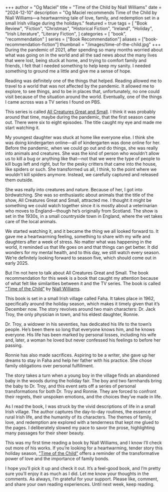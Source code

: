 +++
author = "Og Maciel"
title = "Time of the Child by Niall Williams"
date = "2024-12-10"
description = "Og Maciel recommends Time of the Child by Niall Williams—a heartwarming tale of love, family, and redemption set in a small Irish village during the holidays."
featured = true
tags = [
    "Book Review",
    "Fiction",
    "Christmas",
    "Historical Fiction",
    "Ireland",
    "Holiday",
    "Irish Literature",
    "Literary Fiction",
]
categories = [
    "book",
    "recommendation"
]
series = ["Book Recommendation"]
aliases = ["book-recommendation-fiction"]
thumbnail = "/images/time-of-the-child.jpg"
+++
During the pandemic of 2021, after spending so many months worried about what was going on in the world and all the sad news about the many lives that were lost, being stuck at home, and trying to comfort family and friends, I felt that I needed something to help keep my sanity. I needed something to ground me a little and give me a sense of hope.

Reading was definitely one of the things that helped. Reading allowed me to travel to a world that was not affected by the pandemic. It allowed me to explore, to see things, and to be in places that, unfortunately, no one could visit because of the situation around the world. Eventually, one of the things I came across was a TV series I found on PBS.

This series is called [All Creatures Great and Small](https://www.pbs.org/wgbh/masterpiece/shows/all-creatures-great-and-small/). I think it was probably around that time, maybe during the pandemic, that the first season came out. There were six to eight episodes. The title caught my eye and made me start watching it.

My youngest daughter was stuck at home like everyone else. I think she was doing kindergarten online—all of kindergarten was done online for her. Before the pandemic, when we could go out and do things, she was really into animals and creatures. She was the kind of person who wouldn’t allow us to kill a bug or anything like that—not that we were the type of people to kill bugs left and right, but for the pesky critters that came into the house, like spiders or such. She transformed us all, I think, to the point where we wouldn’t kill spiders anymore. Instead, we carefully captured and released them outside.

She was really into creatures and nature. Because of her, I got into birdwatching. She was so enthusiastic about animals that the title of the show, All Creatures Great and Small, attracted me. I thought it might be something we could watch together since it is mostly about a veterinarian who moves to England—though he’s originally from Scotland. The show is set in the 1930s, in a small countryside town in England, where the vet takes care of the local animals.

We started watching it, and it became the thing we all looked forward to. It gave me a heartwarming feeling, something to share with my wife and daughters after a week of stress. No matter what was happening in the world, it reminded us that life goes on and that things can get better. It did wonders for my mental health, and to this day, we still watch every season. We’re definitely looking forward to season five, which should come out in early 2025.

But I’m not here to talk about All Creatures Great and Small. The book recommendation for this week is a book that caught my attention because of what felt like similarities between it and the TV series. The book is called ["Time of the Child"](https://www.goodreads.com/book/show/219561180-time-of-the-child) by [Niall Williams](https://www.goodreads.com/author/show/27620.Niall_Williams).

This book is set in a small Irish village called Faha. It takes place in 1962, specifically around the holiday season, which makes it timely given that it’s December now. The story revolves around two main characters: Dr. Jack Troy, the only physician in town, and his eldest daughter, Ronnie.

Dr. Troy, a widower in his seventies, has dedicated his life to the town’s people. He’s been there so long that everyone knows him, and he knows everyone. His life has been marked by personal losses, including his wife and, later, a woman he loved but never confessed his feelings to before her passing.

Ronnie has also made sacrifices. Aspiring to be a writer, she gave up her dreams to stay in Faha and help her father with his practice. She chose family obligations over personal fulfillment.

The story takes a turn when a young boy in the village finds an abandoned baby in the woods during the holiday fair. The boy and two farmhands bring the baby to Dr. Troy, and this event sets off a series of personal transformations for both Dr. Troy and Ronnie. They are forced to confront their regrets, their unspoken emotions, and the choices they’ve made in life.

As I read the book, I was struck by the vivid descriptions of life in a small Irish village. The author captures the day-to-day routines, the essence of rural Irish life, and the humanity of its characters. The themes of family, love, and redemption are explored with a tenderness that kept me glued to the pages. I deliberately slowed my pace to savor the prose, highlighting many passages for their sheer beauty.

This was my first time reading a book by Niall Williams, and I know I’ll check out more of his works. If you’re looking for a heartwarming, tender story this holiday season, ["Time of the Child"](https://www.goodreads.com/book/show/219561180-time-of-the-child) offers a reminder of the transformative power of love and the importance of family bonds.

I hope you’ll pick it up and check it out. It’s a feel-good book, and I’m pretty sure you’ll enjoy it as much as I did. Let me know your thoughts in the comments. As always, I’m grateful for your support. Please like, comment, and share your own reading experiences. Until next week, keep reading.
